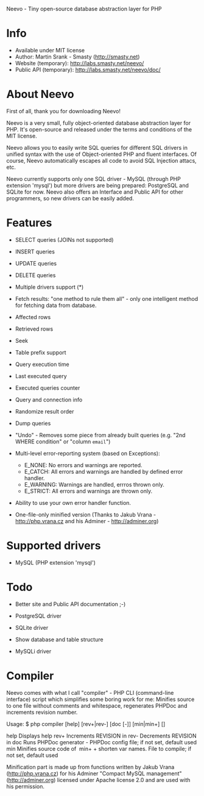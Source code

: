 Neevo - Tiny open-source database abstraction layer for PHP

Info
====

- Available under MIT license [](http://www.opensource.org/licenses/mit-license.php)
- Author: Martin Srank - Smasty (http://smasty.net)
- Website (temporary): http://labs.smasty.net/neevo/
- Public API (temporary): http://labs.smasty.net/neevo/doc/

About Neevo
===========

First of all, thank you for downloading Neevo!

Neevo is a very small, fully object-oriented database abstraction layer for PHP.
It's open-source and released under the terms and conditions of the MIT license.

Neevo allows you to easily write SQL queries for different SQL drivers
in unified syntax with the use of Object-oriented PHP and fluent interfaces.
Of course, Neevo automatically escapes all code to avoid SQL Injection attacs, etc.

Neevo currently supports only one SQL driver - MySQL (through PHP extension 'mysql')
but more drivers are being prepared: PostgreSQL and SQLite for now. Neevo also offers
an Interface and Public API for other programmers, so new drivers can be easily added.


Features
========
 - SELECT queries (JOINs not supported)
 - INSERT queries
 - UPDATE queries
 - DELETE queries

 - Multiple drivers support (*)
 - Fetch results: "one method to rule them all" - only one intelligent method
   for fetching data from database.
 - Affected rows
 - Retrieved rows
 - Seek
 - Table prefix support
 - Query execution time
 - Last executed query
 - Executed queries counter
 - Query and connection info
 - Randomize result order
 - Dump queries
 - "Undo" - Removes some piece from already built queries
   (e.g. "2nd WHERE condition" or "column `email`")
 - Multi-level error-reporting system (based on Exceptions):
    - E_NONE:    No errors and warnings are reported.
    - E_CATCH:   All errors and warnings are handled by defined error handler.
    - E_WARNING: Warnings are handled, errros thrown only.
    - E_STRICT:  All errors and warnings are thrown only.
 - Ability to use your own error handler function.
 - One-file-only minified version
    (Thanks to Jakub Vrana - http://php.vrana.cz and his Adminer - http://adminer.org)


Supported drivers
=================
 - MySQL (PHP extension 'mysql')


Todo
====

 - Better site and Public API documentation ;-)

 - PostgreSQL driver
 - SQLite driver
 - Show database and table structure
 - MySQLi driver


Compiler
========

Neevo comes with what I call "compiler" - PHP CLI (command-line interface) script
which simplifies some boring work for me: Minifies source to one file without
comments and whitespace, regenerates PHPDoc and increments revision number.

Usage: $ php compiler [help] [rev+|rev-] [doc [-<config>]] [min|min+] [<filename>]

  help        Displays help
  rev+        Increments REVISION in <filename>
  rev-        Decrements REVISION in <filename>
  doc         Runs PHPDoc generator
  -<config>   PHPDoc config file; if not set, default used
  min         Minifies source code of <filename>
  min+        + shorten var names.
  <filename>  File to compile; if not set, default used

Minification part is made up from functions written by Jakub Vrana (http://php.vrana.cz)
for his Adminer "Compact MySQL management" (http://adminer.org) licensed under
Apache license 2.0 and are used with his permission.